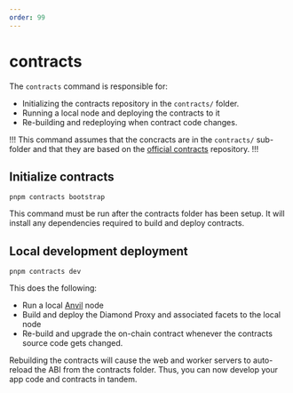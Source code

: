 ```yaml
---
order: 99
---
```


# contracts

The `contracts` command is responsible for:

* Initializing the contracts repository in the `contracts/` folder.
* Running a local node and deploying the contracts to it
* Re-building and redeploying when contract code changes.

!!!
This command assumes that the concracts are in the `contracts/` sub-folder and that they are based on the 
[official contracts](../smart-contracts/index.md) repository.
!!!


## Initialize contracts

```shell
pnpm contracts bootstrap
```

This command must be run after the contracts folder has been setup. It will install any dependencies required to build and deploy contracts.


## Local development deployment

```shell
pnpm contracts dev
```

This does the following:

* Run a local [Anvil](https://www.alchemy.com/dapps/foundry-anvil) node
* Build and deploy the Diamond Proxy and associated facets to the local node
* Re-build and upgrade the on-chain contract whenever the contracts source code gets changed.

Rebuilding the contracts will cause the web and worker servers to auto-reload the ABI from the 
contracts folder. Thus, you can now develop your app code and contracts in tandem.
